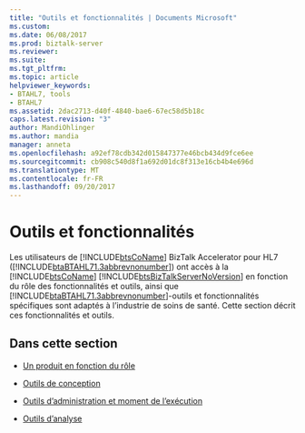 ```yaml
---
title: "Outils et fonctionnalités | Documents Microsoft"
ms.custom: 
ms.date: 06/08/2017
ms.prod: biztalk-server
ms.reviewer: 
ms.suite: 
ms.tgt_pltfrm: 
ms.topic: article
helpviewer_keywords:
- BTAHL7, tools
- BTAHL7
ms.assetid: 2dac2713-d40f-4840-bae6-67ec58d5b18c
caps.latest.revision: "3"
author: MandiOhlinger
ms.author: mandia
manager: anneta
ms.openlocfilehash: a92ef78cdb342d015847377e46bcb434d9fce6ee
ms.sourcegitcommit: cb908c540d8f1a692d01dc8f313e16cb4b4e696d
ms.translationtype: MT
ms.contentlocale: fr-FR
ms.lasthandoff: 09/20/2017
---
```

# <a name="tools-and-features"></a>Outils et fonctionnalités
Les utilisateurs de [!INCLUDE[btsCoName](../../includes/btsconame-md.md)] BizTalk Accelerator pour HL7 ([!INCLUDE[btaBTAHL71.3abbrevnonumber](../../includes/btabtahl71-3abbrevnonumber-md.md)]) ont accès à la [!INCLUDE[btsCoName](../../includes/btsconame-md.md)] [!INCLUDE[btsBizTalkServerNoVersion](../../includes/btsbiztalkservernoversion-md.md)] en fonction du rôle des fonctionnalités et outils, ainsi que [!INCLUDE[btaBTAHL71.3abbrevnonumber](../../includes/btabtahl71-3abbrevnonumber-md.md)]-outils et fonctionnalités spécifiques sont adaptés à l’industrie de soins de santé. Cette section décrit ces fonctionnalités et outils.  
  
## <a name="in-this-section"></a>Dans cette section  
  
-   [Un produit en fonction du rôle](../../adapters-and-accelerators/accelerator-hl7/a-role-based-product1.md)  
  
-   [Outils de conception](../../adapters-and-accelerators/accelerator-hl7/design-time-tools.md)  
  
-   [Outils d’administration et moment de l’exécution](../../adapters-and-accelerators/accelerator-hl7/administration-and-run-time-tools.md)  
  
-   [Outils d’analyse](../../adapters-and-accelerators/accelerator-hl7/analysis-tools2.md)